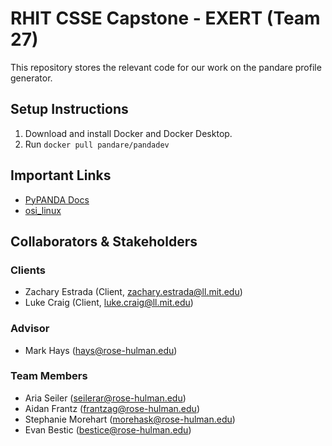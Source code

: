 # RHIT CSSE Capstone - EXERT (Team 27)

This repository stores the relevant code for our work on the pandare profile generator.

## Setup Instructions

1. Download and install Docker and Docker Desktop.
2. Run `docker pull pandare/pandadev`

## Important Links
- [PyPANDA Docs](https://docs.panda.re/#example-program)
- [osi_linux](https://github.com/panda-re/panda/tree/kernelinfo_user/panda/plugins/osi_linux/utils/kernelinfo_user)

## Collaborators & Stakeholders

### Clients
- Zachary Estrada (Client, zachary.estrada@ll.mit.edu)
- Luke Craig (Client, luke.craig@ll.mit.edu)

### Advisor
- Mark Hays (hays@rose-hulman.edu)

### Team Members
- Aria Seiler (seilerar@rose-hulman.edu)
- Aidan Frantz (frantzag@rose-hulman.edu)
- Stephanie Morehart (morehask@rose-hulman.edu)
- Evan Bestic (bestice@rose-hulman.edu)
